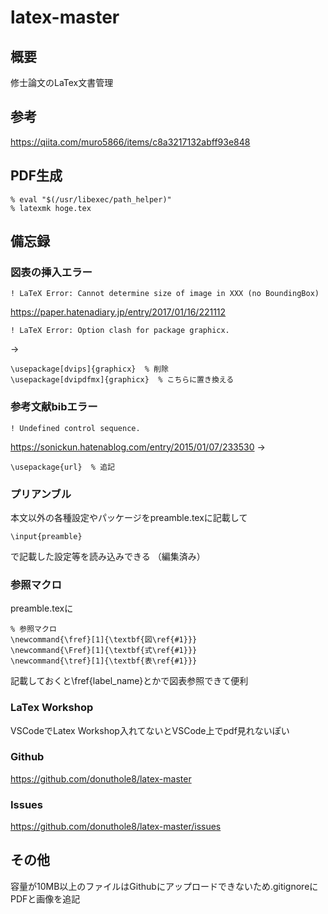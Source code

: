 # latex-master

## 概要
修士論文のLaTex文書管理

## 参考
https://qiita.com/muro5866/items/c8a3217132abff93e848

## PDF生成
```
% eval "$(/usr/libexec/path_helper)"
% latexmk hoge.tex
```

## 備忘録
### 図表の挿入エラー
```
! LaTeX Error: Cannot determine size of image in XXX (no BoundingBox)
```
https://paper.hatenadiary.jp/entry/2017/01/16/221112
```
! LaTeX Error: Option clash for package graphicx.
```
→
```
\usepackage[dvips]{graphicx}  % 削除
\usepackage[dvipdfmx]{graphicx}  % こちらに置き換える
```


### 参考文献bibエラー
```
! Undefined control sequence.
```
https://sonickun.hatenablog.com/entry/2015/01/07/233530
→
```
\usepackage{url}  % 追記
```


### プリアンブル
本文以外の各種設定やパッケージをpreamble.texに記載して
```
\input{preamble}
```
で記載した設定等を読み込みできる （編集済み） 


### 参照マクロ
preamble.texに
```
% 参照マクロ
\newcommand{\fref}[1]{\textbf{図\ref{#1}}}
\newcommand{\Fref}[1]{\textbf{式\ref{#1}}}
\newcommand{\tref}[1]{\textbf{表\ref{#1}}}
```
記載しておくと\fref{label_name}とかで図表参照できて便利


### LaTex Workshop
VSCodeでLatex Workshop入れてないとVSCode上でpdf見れないぽい


### Github
https://github.com/donuthole8/latex-master 


### Issues
https://github.com/donuthole8/latex-master/issues


## その他
容量が10MB以上のファイルはGithubにアップロードできないため.gitignoreにPDFと画像を追記
